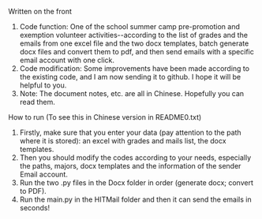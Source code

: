 Written on the front
1. Code function: One of the school summer camp pre-promotion and exemption volunteer activities--according to the list of grades and the emails from one excel file and the two docx templates, batch generate docx files and convert them to pdf, and then send emails with a specific email account with one click.
2. Code modification: Some improvements have been made according to the existing code, and I am now sending it to github. I hope it will be helpful to you.
3. Note: The document notes, etc. are all in Chinese. Hopefully you can read them.

How to run (To see this in Chinese version in README0.txt)
1. Firstly, make sure that you enter your data (pay attention to the path where it is stored): an excel with grades and mails list, the docx templates.
2. Then you should modify the codes according to your needs, especially the paths, majors, docx templates and the information of the sender Email account.
3. Run the two .py files in the Docx folder in order (generate docx; convert to PDF).
4. Run the main.py in the HITMail folder and then it can send the emails in seconds!

